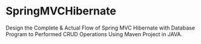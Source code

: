 # SpringMVCHibernate
Design the Complete &amp; Actual Flow of Spring MVC Hibernate with Database Program to Performed CRUD Operations Using Maven Project in JAVA.
